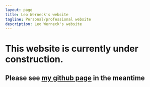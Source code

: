 ```yaml
---
layout: page
title: Leo Werneck's website
tagline: Personal/professional website
description: Leo Werneck's website
---
```


# This website is currently under construction.

## Please see [my github page](https://github.com/leowerneck) in the meantime